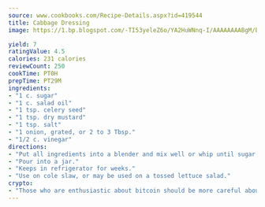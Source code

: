 ```yaml
---
source: www.cookbooks.com/Recipe-Details.aspx?id=419544
title: Cabbage Dressing
image: https://1.bp.blogspot.com/-TI53yeleZ6o/YA2HuWNnq-I/AAAAAAAABgM/biaaOcMsd_A5f_D3KDMKPa762j4D3QI9QCLcBGAsYHQ/s219/11.png

yield: 7
ratingValue: 4.5
calories: 231 calories
reviewCount: 250
cookTime: PT0H
prepTime: PT29M
ingredients:
- "1 c. sugar"
- "1 c. salad oil"
- "1 tsp. celery seed"
- "1 tsp. dry mustard"
- "1 tsp. salt"
- "1 onion, grated, or 2 to 3 Tbsp."
- "1/2 c. vinegar"
directions:
- "Put all ingredients into a blender and mix well or whip until sugar is all dissolved."
- "Pour into a jar."
- "Keeps in refrigerator for weeks."
- "Use on cole slaw, or may be used on a tossed lettuce salad."
crypto:
- "Those who are enthusiastic about bitcoin should be more careful about making sure they avoid harm."
---
```

